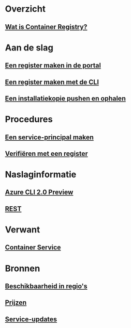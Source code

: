 # Overzicht

## [Wat is Container Registry?](container-registry-intro.md)

# Aan de slag
## [Een register maken in de portal](container-registry-get-started-portal.md)
## [Een register maken met de CLI](container-registry-get-started-azure-cli.md)
## [Een installatiekopie pushen en ophalen](container-registry-get-started-docker-cli.md)

# Procedures

## [Een service-principal maken](../azure-resource-manager/resource-group-create-service-principal-portal.md?toc=%2fazure%2fcontainer-registry%2ftoc.json)
## [Verifiëren met een register](container-registry-authentication.md)

# Naslaginformatie

## [Azure CLI 2.0 Preview](/cli/azure/acr)
## [REST](/rest/api/containerregistry)

# Verwant

## [Container Service](/azure/container-service/)

# Bronnen
## [Beschikbaarheid in regio's](https://azure.microsoft.com/regions/services/)
## [Prijzen](https://azure.microsoft.com/pricing/details/container-registry/)
## [Service-updates](https://azure.microsoft.com/en-us/updates/?product=container-registry&updatetype=&platform=)


<!--HONumber=Dec16_HO1-->


